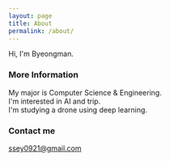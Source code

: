 ```yaml
---
layout: page
title: About
permalink: /about/
---
```


Hi, I'm Byeongman.

### More Information

My major is Computer Science & Engineering.  
I'm interested in AI and trip.  
I'm studying a drone using deep learning.  

### Contact me

[ssey0921@gmail.com](mailto:email@domain.com)
